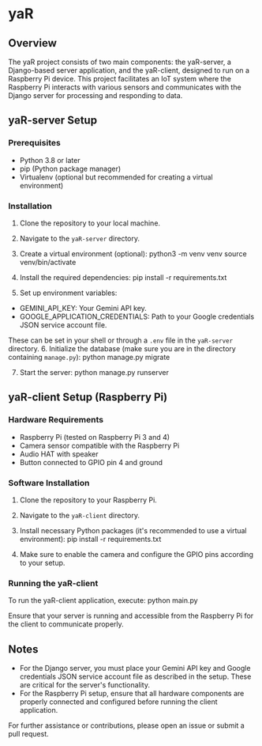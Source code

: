 # yaR

## Overview

The yaR project consists of two main components: the yaR-server, a Django-based server application, and the yaR-client, designed to run on a Raspberry Pi device. This project facilitates an IoT system where the Raspberry Pi interacts with various sensors and communicates with the Django server for processing and responding to data.

## yaR-server Setup

### Prerequisites
- Python 3.8 or later
- pip (Python package manager)
- Virtualenv (optional but recommended for creating a virtual environment)

### Installation

1. Clone the repository to your local machine.
2. Navigate to the `yaR-server` directory.
3. Create a virtual environment (optional):
python3 -m venv venv
source venv/bin/activate

4. Install the required dependencies:
pip install -r requirements.txt

5. Set up environment variables:
- GEMINI_API_KEY: Your Gemini API key.
- GOOGLE_APPLICATION_CREDENTIALS: Path to your Google credentials JSON service account file.

These can be set in your shell or through a `.env` file in the `yaR-server` directory.
6. Initialize the database (make sure you are in the directory containing `manage.py`):
python manage.py migrate


7. Start the server:
python manage.py runserver


## yaR-client Setup (Raspberry Pi)

### Hardware Requirements
- Raspberry Pi (tested on Raspberry Pi 3 and 4)
- Camera sensor compatible with the Raspberry Pi
- Audio HAT with speaker
- Button connected to GPIO pin 4 and ground

### Software Installation

1. Clone the repository to your Raspberry Pi.
2. Navigate to the `yaR-client` directory.
3. Install necessary Python packages (it's recommended to use a virtual environment):
pip install -r requirements.txt

4. Make sure to enable the camera and configure the GPIO pins according to your setup.

### Running the yaR-client

To run the yaR-client application, execute:
python main.py


Ensure that your server is running and accessible from the Raspberry Pi for the client to communicate properly.

## Notes

- For the Django server, you must place your Gemini API key and Google credentials JSON service account file as described in the setup. These are critical for the server's functionality.
- For the Raspberry Pi setup, ensure that all hardware components are properly connected and configured before running the client application.

For further assistance or contributions, please open an issue or submit a pull request.


